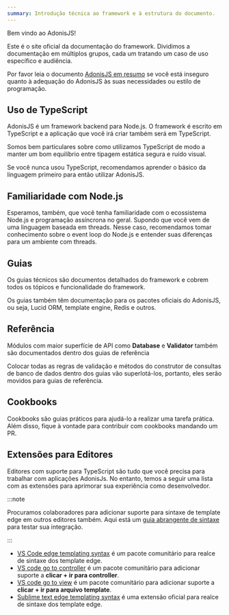```yaml
---
summary: Introdução técnica ao framework e à estrutura do documento.
---
```


Bem vindo ao AdonisJS!

Este é o site oficial da documentação do framework. Dividimos a documentação em múltiplos grupos, cada um tratando um caso de uso específico e audiência.

Por favor leia o documento [AdonisJS em resumo](https://adonisjs.com/adonisjs-at-a-glance) se você está inseguro quanto à adequação do AdonisJS às suas necessidades ou estilo de programação.

## Uso de TypeScript

AdonisJS é um framework backend para Node.js. O framework é escrito em TypeScript e a aplicação que você irá criar também será em TypeScript.

Somos bem particulares sobre como utilizamos TypeScript de modo a  manter um bom equilíbrio entre tipagem estática segura e ruído visual.

Se você nunca usou TypeScript, recomendamos aprender o básico da linguagem primeiro para então utilizar AdonisJS.

## Familiaridade com Node.js 

Esperamos, também, que você tenha familiaridade com o ecossistema Node.js e programação assíncrona no geral. Supondo que você vem de uma linguagem baseada em threads. Nesse caso, recomendamos tomar conhecimento sobre o event loop do Node.js e entender suas diferenças para um ambiente com threads.

## Guias

Os guias técnicos são documentos detalhados do framework e cobrem
todos os tópicos e funcionalidade do framework.

Os guias também têm documentação para os pacotes oficiais do AdonisJS, ou seja, Lucid ORM, template engine, Redis e outros.

## Referência

Módulos com maior superfície de API como **Database** e **Validator** também são documentados dentro dos guias de referência

Colocar todas as regras de validação e métodos do construtor de consultas de banco de dados dentro dos guias vão superlotá-los, portanto, eles serão movidos para guias de referência.

## Cookbooks

Cookbooks são guias práticos para ajudá-lo a realizar uma tarefa prática. Além disso, fique à vontade para contribuir com cookbooks mandando um PR.

## Extensões para Editores

Editores com suporte para TypeScript são tudo que você precisa para trabalhar com aplicações AdonisJs. No entanto, temos a seguir uma lista com as extensões para aprimorar sua experiência como desenvolvedor.

:::note

Procuramos colaboradores para adicionar suporte para sintaxe de template edge em outros editores também. Aqui está um 
[guia abrangente de sintaxe](https://github.com/edge-js/syntax) para testar sua integração.

:::

- [VS Code edge templating syntax](https://marketplace.visualstudio.com/items?itemName=luongnd.edge) é um pacote comunitário para realce de sintaxe dos template edge.
- [VS code go to controller](https://marketplace.visualstudio.com/items?itemName=stef-k.adonis-js-goto-controller) é um pacote comunitário para adicionar suporte a **clicar + ir para controller**.
- [VS code go to view](https://marketplace.visualstudio.com/items?itemName=stef-k.adonis-js-goto-view) é um pacote comunitário para adicionar suporte a **clicar + ir para arquivo template**.
- [Sublime text edge templating syntax](https://github.com/edge-js/edge-sublime) é uma extensão oficial para realce de sintaxe dos template edge.
